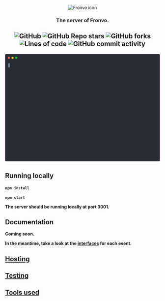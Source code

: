 <p align='center'><img src='https://i.ibb.co/88C4JbF/fronvo-logo.png' alt='Fronvo icon'></p>
<h3 align='center'>The server of Fronvo.</h3>
<h2 align='center'>

![GitHub](https://img.shields.io/github/license/fronvo/fronvo?style=for-the-badge) ![GitHub Repo stars](https://img.shields.io/github/stars/fronvo/fronvo?style=for-the-badge) ![GitHub forks](https://img.shields.io/github/forks/fronvo/fronvo?style=for-the-badge) ![Lines of code](https://img.shields.io/tokei/lines/github/fronvo/fronvo?style=for-the-badge) ![GitHub commit activity](https://img.shields.io/github/commit-activity/m/fronvo/fronvo?style=for-the-badge)

<img src='https://raw.githubusercontent.com/Fronvo/fronvo/master/assets/svgs/demo-run-local.svg' alt='Fronvo demo run'>
  
</h2>

## Running locally

**```npm install```**

**```npm start```**

**The server should be running locally at port 3001.**

## Documentation
**Coming soon.**

**In the meantime, take a look at the [interfaces](https://github.com/Fronvo/fronvo/tree/master/src/interfaces) for each event.**


## [Hosting](https://github.com/Fronvo/fronvo/blob/master/HOSTING.md)
## [Testing](https://github.com/Fronvo/fronvo/blob/master/TESTING.md)
## [Tools used](https://github.com/Fronvo/fronvo/blob/master/TOOLS.md)
